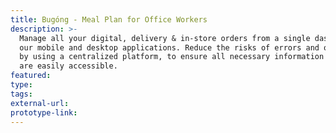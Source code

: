 ```yaml
---
title: Bugóng - Meal Plan for Office Workers
description: >-
  Manage all your digital, delivery & in-store orders from a single dashboard in
  our mobile and desktop applications. Reduce the risks of errors and oversights
  by using a centralized platform, to ensure all necessary information and tasks
  are easily accessible.
featured:
type:
tags:
external-url:
prototype-link:
---
```

